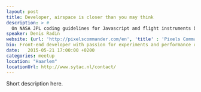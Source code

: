 ```yaml
---
layout: post
title: Developer, airspace is closer than you may think
description: > #
  On NASA JPL coding guidelines for Javascript and flight instruments build with browser tech.
speaker: Denis Radin
website: {url: 'http://pixelscommander.com/en', 'title' : 'Pixels Commander'}
bio: Front-end developer with passion for experiments and performance optimization.
date:   2015-05-21 17:00:00 +0200
categories: meetup
location: "Haarlem"
locationUrl: http://www.sytac.nl/contact/
---
```

Short description here.

